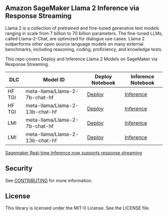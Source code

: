 ## Amazon SageMaker Llama 2 Inference via Response Streaming

Llama 2 is a collection of pretrained and fine-tuned generative text models ranging in scale from 7 billion to 70 billion parameters. The fine-tuned LLMs, called Llama-2-Chat, are optimized for dialogue use cases. Llama 2 outperforms other open source language models on many external benchmarks, including reasoning, coding, proficiency, and knowledge tests.



This repo covers Deploy and Inference Llama 2 Models on SageMaker via Response Streaming.

| DLC | Model ID | Deploy Notebook | Inference Notebook |
| --- | --- | --- | --- |
| HF TGI | meta-llama/Llama-2-7b-chat-hf | [Deploy](https://github.com/aws-samples/amazon-sagemaker-llama2-response-streaming-recipes/blob/main/llama-2-hf-tgi/llama-2-7b-chat-hf/1-deploy-llama-2-7b-chat-hf-tgi-sagemaker.ipynb) | [Inference](https://github.com/aws-samples/amazon-sagemaker-llama2-response-streaming-recipes/blob/main/llama-2-hf-tgi/llama-2-7b-chat-hf/2-sagemaker-realtime-inference-llama-2-7b-chat-hf-tgi-streaming-response.ipynb) |
| HF TGI | meta-llama/Llama-2-13b-chat-hf | [Deploy](https://github.com/aws-samples/amazon-sagemaker-llama2-response-streaming-recipes/blob/main/llama-2-hf-tgi/llama-2-13b-chat-hf/1-deploy-llama-2-13b-chat-hf-tgi-sagemaker.ipynb) | [Inference](https://github.com/aws-samples/amazon-sagemaker-llama2-response-streaming-recipes/blob/main/llama-2-hf-tgi/llama-2-13b-chat-hf/2-sagemaker-realtime-inference-llama-2-13b-chat-hf-tgi-streaming-response.ipynb) |
| LMI | meta-llama/Llama-2-7b-chat-hf | [Deploy](https://github.com/aws-samples/amazon-sagemaker-llama2-response-streaming-recipes/blob/main/llama-2-lmi/llama-2-7b-chat/1-deploy-llama-2-7b-lmi-response-streaming.ipynb) | [Inference](https://github.com/aws-samples/amazon-sagemaker-llama2-response-streaming-recipes/blob/main/llama-2-lmi/llama-2-7b-chat/2-inference-llama-2-7b-lmi-response-streaming.ipynb) |
| LMI | meta-llama/Llama-2-13b-chat-hf | [Deploy](https://github.com/aws-samples/amazon-sagemaker-llama2-response-streaming-recipes/blob/main/llama-2-lmi/llama-2-13b-chat/1-deploy-llama-2-13b-chat-lmi-response-streaming.ipynb) | [Inference](https://github.com/aws-samples/amazon-sagemaker-llama2-response-streaming-recipes/blob/main/llama-2-lmi/llama-2-13b-chat/2-inference-llama-2-13b-chat-lmi-response-streaming.ipynb) |

[Sagemaker Real-time Inference now supports response streaming](https://aws.amazon.com/about-aws/whats-new/2023/09/sagemaker-real-time-inference-response-streaming)


## Security

See [CONTRIBUTING](CONTRIBUTING.md#security-issue-notifications) for more information.

## License

This library is licensed under the MIT-0 License. See the LICENSE file.

